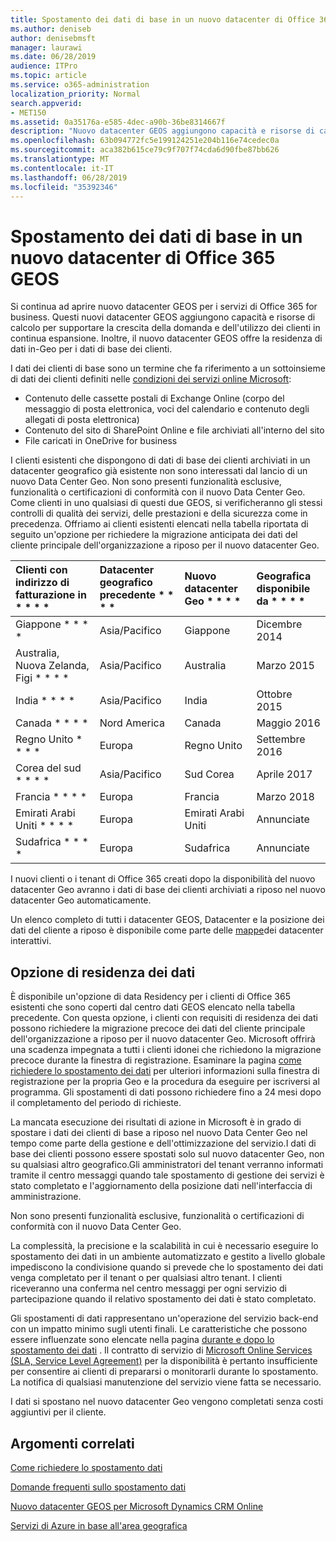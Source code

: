 ```yaml
---
title: Spostamento dei dati di base in un nuovo datacenter di Office 365 GEOS
ms.author: deniseb
author: denisebmsft
manager: laurawi
ms.date: 06/28/2019
audience: ITPro
ms.topic: article
ms.service: o365-administration
localization_priority: Normal
search.appverid:
- MET150
ms.assetid: 0a35176a-e585-4dec-a90b-36be8314667f
description: "Nuovo datacenter GEOS aggiungono capacità e risorse di calcolo per supportare la crescente domanda e la crescita dell'utilizzo dei clienti. Inoltre, il nuovo datacenter GEOS offre la residenza di dati in-Geo per i dati di base dei clienti. I dati dei clienti di base sono un termine che fa riferimento a un sottoinsieme di dati dei clienti definiti nelle condizioni dei servizi online Microsoft: contenuto delle cassette postali di Exchange Online (corpo del messaggio di posta elettronica, voci del calendario e contenuto degli allegati di posta elettronica) e contenuto del sito di SharePoint Online e file archiviati all'interno del sito e i file caricati in OneDrive for business."
ms.openlocfilehash: 63b094772fc5e199124251e204b116e74cedec0a
ms.sourcegitcommit: aca382b615ce79c9f707f74cda6d90fbe87bb626
ms.translationtype: MT
ms.contentlocale: it-IT
ms.lasthandoff: 06/28/2019
ms.locfileid: "35392346"
---
```

# <a name="moving-core-data-to-new-office-365-datacenter-geos"></a>Spostamento dei dati di base in un nuovo datacenter di Office 365 GEOS

Si continua ad aprire nuovo datacenter GEOS per i servizi di Office 365 for business. Questi nuovi datacenter GEOS aggiungono capacità e risorse di calcolo per supportare la crescita della domanda e dell'utilizzo dei clienti in continua espansione. Inoltre, il nuovo datacenter GEOS offre la residenza di dati in-Geo per i dati di base dei clienti. 

I dati dei clienti di base sono un termine che fa riferimento a un sottoinsieme di dati dei clienti definiti nelle [condizioni dei servizi online Microsoft](https://go.microsoft.com/fwlink/p/?LinkID=249048): 
- Contenuto delle cassette postali di Exchange Online (corpo del messaggio di posta elettronica, voci del calendario e contenuto degli allegati di posta elettronica)
- Contenuto del sito di SharePoint Online e file archiviati all'interno del sito
- File caricati in OneDrive for business 
  
I clienti esistenti che dispongono di dati di base dei clienti archiviati in un datacenter geografico già esistente non sono interessati dal lancio di un nuovo Data Center Geo. Non sono presenti funzionalità esclusive, funzionalità o certificazioni di conformità con il nuovo Data Center Geo. Come clienti in uno qualsiasi di questi due GEOS, si verificheranno gli stessi controlli di qualità dei servizi, delle prestazioni e della sicurezza come in precedenza. Offriamo ai clienti esistenti elencati nella tabella riportata di seguito un'opzione per richiedere la migrazione anticipata dei dati del cliente principale dell'organizzazione a riposo per il nuovo datacenter Geo.
  
|Clienti con indirizzo di fatturazione in * * * *|Datacenter geografico precedente * * * *|Nuovo datacenter Geo * * * *|Geografica disponibile da * * * *|
|:-----|:-----|:-----|:-----|
|Giappone * * * *| Asia/Pacifico | Giappone | Dicembre 2014 |
|Australia, Nuova Zelanda, Figi * * * *| Asia/Pacifico | Australia | Marzo 2015 |
|India * * * *| Asia/Pacifico | India | Ottobre 2015 |
|Canada * * * *| Nord America | Canada | Maggio 2016 |
|Regno Unito * * * *| Europa | Regno Unito | Settembre 2016 |
|Corea del sud * * * *| Asia/Pacifico | Sud Corea | Aprile 2017 |
|Francia * * * *| Europa | Francia | Marzo 2018 |
|Emirati Arabi Uniti * * * *| Europa | Emirati Arabi Uniti | Annunciate |
|Sudafrica * * * *| Europa | Sudafrica | Annunciate |
  
I nuovi clienti o i tenant di Office 365 creati dopo la disponibilità del nuovo datacenter Geo avranno i dati di base dei clienti archiviati a riposo nel nuovo datacenter Geo automaticamente.
  
Un elenco completo di tutti i datacenter GEOS, Datacenter e la posizione dei dati del cliente a riposo è disponibile come parte delle [mappe](https://office.com/datamaps)dei datacenter interattivi. 
  
## <a name="data-residency-option"></a>Opzione di residenza dei dati

È disponibile un'opzione di data Residency per i clienti di Office 365 esistenti che sono coperti dal centro dati GEOS elencato nella tabella precedente. Con questa opzione, i clienti con requisiti di residenza dei dati possono richiedere la migrazione precoce dei dati del cliente principale dell'organizzazione a riposo per il nuovo datacenter Geo.  Microsoft offrirà una scadenza impegnata a tutti i clienti idonei che richiedono la migrazione precoce durante la finestra di registrazione.  Esaminare la pagina [come richiedere lo spostamento dei dati](request-your-data-move.md) per ulteriori informazioni sulla finestra di registrazione per la propria Geo e la procedura da eseguire per iscriversi al programma.  Gli spostamenti di dati possono richiedere fino a 24 mesi dopo il completamento del periodo di richieste.

La mancata esecuzione dei risultati di azione in Microsoft è in grado di spostare i dati dei clienti di base a riposo nel nuovo Data Center Geo nel tempo come parte della gestione e dell'ottimizzazione del servizio.I dati di base dei clienti possono essere spostati solo sul nuovo datacenter Geo, non su qualsiasi altro geografico.Gli amministratori del tenant verranno informati tramite il centro messaggi quando tale spostamento di gestione dei servizi è stato completato e l'aggiornamento della posizione dati nell'interfaccia di amministrazione.
   
Non sono presenti funzionalità esclusive, funzionalità o certificazioni di conformità con il nuovo Data Center Geo.
    
La complessità, la precisione e la scalabilità in cui è necessario eseguire lo spostamento dei dati in un ambiente automatizzato e gestito a livello globale impediscono la condivisione quando si prevede che lo spostamento dei dati venga completato per il tenant o per qualsiasi altro tenant. I clienti riceveranno una conferma nel centro messaggi per ogni servizio di partecipazione quando il relativo spostamento dei dati è stato completato. 
    
Gli spostamenti di dati rappresentano un'operazione del servizio back-end con un impatto minimo sugli utenti finali. Le caratteristiche che possono essere influenzate sono elencate nella pagina [durante e dopo lo spostamento dei dati](during-and-after-your-data-move.md) . Il contratto di servizio di [Microsoft Online Services (SLA, Service Level Agreement)](https://go.microsoft.com/fwlink/p/?LinkId=523897) per la disponibilità è pertanto insufficiente per consentire ai clienti di prepararsi o monitorarli durante lo spostamento. La notifica di qualsiasi manutenzione del servizio viene fatta se necessario. 

I dati si spostano nel nuovo datacenter Geo vengono completati senza costi aggiuntivi per il cliente.
    
## <a name="related-topics"></a>Argomenti correlati 
 
[Come richiedere lo spostamento dati](request-your-data-move.md)
    
[Domande frequenti sullo spostamento dati](data-move-faq.md)
  
[Nuovo datacenter GEOS per Microsoft Dynamics CRM Online](https://go.microsoft.com/fwlink/p/?Linkid=615924)
  
[Servizi di Azure in base all'area geografica](https://azure.microsoft.com/en-us/regions/)
